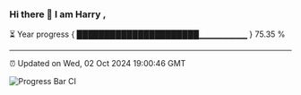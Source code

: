 ### Hi there 👋 I am Harry , 

⏳ Year progress { ██████████████████████▁▁▁▁▁▁▁▁ } 75.35 %

---

⏰ Updated on Wed, 02 Oct 2024 19:00:46 GMT

![Progress Bar CI](https://github.com/duykhang68/duykhang68/workflows/Progress%20Bar%20CI/badge.svg)
